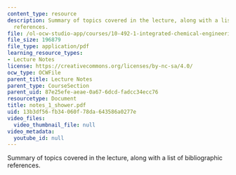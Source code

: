 ```yaml
---
content_type: resource
description: Summary of topics covered in the lecture, along with a list of bibliographic
  references.
file: /ol-ocw-studio-app/courses/10-492-1-integrated-chemical-engineering-topics-i-process-control-by-design-fall-2004/13b3df56fb34060f78da643586a0277e_notes_1_shower.pdf
file_size: 196879
file_type: application/pdf
learning_resource_types:
- Lecture Notes
license: https://creativecommons.org/licenses/by-nc-sa/4.0/
ocw_type: OCWFile
parent_title: Lecture Notes
parent_type: CourseSection
parent_uid: 87e25efe-aeae-0a67-6dcd-fadcc34ecc76
resourcetype: Document
title: notes_1_shower.pdf
uid: 13b3df56-fb34-060f-78da-643586a0277e
video_files:
  video_thumbnail_file: null
video_metadata:
  youtube_id: null
---
```

Summary of topics covered in the lecture, along with a list of bibliographic references.